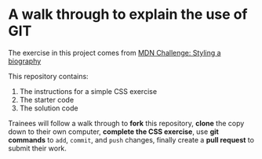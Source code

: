 # A walk through to explain the use of GIT

The exercise in this project comes from [MDN Challenge: Styling a biography](https://developer.mozilla.org/en-US/docs/Learn_web_development/Core/Styling_basics/Styling_a_bio_page)

This repository contains:

1. The instructions for a simple CSS exercise
1. The starter code
1. The solution code

Trainees will follow a walk through to **fork** this repository, **clone** the copy down to their own computer, **complete the CSS exercise**, use **git commands** to `add`, `commit`, and `push` changes, finally create a **pull request** to submit their work.

